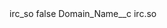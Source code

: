 <?xml version="1.0" encoding="UTF-8"?>
<CustomMetadata xmlns="http://soap.sforce.com/2006/04/metadata" xmlns:xsi="http://www.w3.org/2001/XMLSchema-instance" xmlns:xsd="http://www.w3.org/2001/XMLSchema">
    <label>irc_so</label>
    <protected>false</protected>
    <values>
        <field>Domain_Name__c</field>
        <value xsi:type="xsd:string">irc.so</value>
    </values>
</CustomMetadata>
